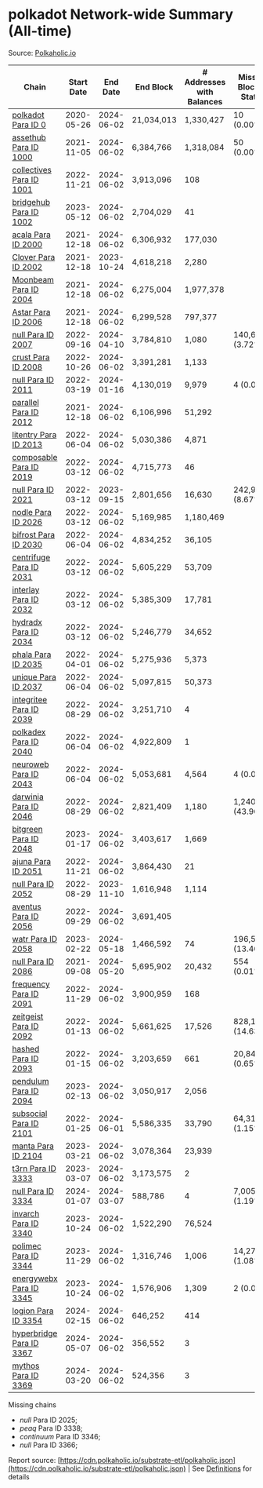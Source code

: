 # polkadot Network-wide Summary (All-time)

Source: [Polkaholic.io](https://polkaholic.io)


| Chain            | Start Date | End Date | End Block | # Addresses with Balances | Missing Blocks / Status |
| ---------------- | ---------- | ---------| --------- | ------------------------- | ----------------------- |
| [polkadot Para ID 0](/polkadot/0-polkadot) | 2020-05-26 | 2024-06-02 | 21,034,013 |  1,330,427 | 10 (0.00%)  |
| [assethub Para ID 1000](/polkadot/1000-assethub) | 2021-11-05 | 2024-06-02 | 6,384,766 |  1,318,084 | 50 (0.00%)  |
| [collectives Para ID 1001](/polkadot/1001-collectives) | 2022-11-21 | 2024-06-02 | 3,913,096 |  108 |    |
| [bridgehub Para ID 1002](/polkadot/1002-bridgehub) | 2023-05-12 | 2024-06-02 | 2,704,029 |  41 |    |
| [acala Para ID 2000](/polkadot/2000-acala) | 2021-12-18 | 2024-06-02 | 6,306,932 |  177,030 |    |
| [Clover Para ID 2002](/polkadot/2002-clover) | 2021-12-18 | 2023-10-24 | 4,618,218 |  2,280 |    |
| [Moonbeam Para ID 2004](/polkadot/2004-moonbeam) | 2021-12-18 | 2024-06-02 | 6,275,004 |  1,977,378 |    |
| [Astar Para ID 2006](/polkadot/2006-astar) | 2021-12-18 | 2024-06-02 | 6,299,528 |  797,377 |    |
| [null Para ID 2007](/polkadot/2007-kapex) | 2022-09-16 | 2024-04-10 | 3,784,810 |  1,080 | 140,668 (3.72%)  |
| [crust Para ID 2008](/polkadot/2008-crust) | 2022-10-26 | 2024-06-02 | 3,391,281 |  1,133 |    |
| [null Para ID 2011](/polkadot/2011-equilibrium) | 2022-03-19 | 2024-01-16 | 4,130,019 |  9,979 | 4 (0.00%)  |
| [parallel Para ID 2012](/polkadot/2012-parallel) | 2021-12-18 | 2024-06-02 | 6,106,996 |  51,292 |    |
| [litentry Para ID 2013](/polkadot/2013-litentry) | 2022-06-04 | 2024-06-02 | 5,030,386 |  4,871 |    |
| [composable Para ID 2019](/polkadot/2019-composable) | 2022-03-12 | 2024-06-02 | 4,715,773 |  46 |    |
| [null Para ID 2021](/polkadot/2021-efinity) | 2022-03-12 | 2023-09-15 | 2,801,656 |  16,630 | 242,949 (8.67%)  |
| [nodle Para ID 2026](/polkadot/2026-nodle) | 2022-03-12 | 2024-06-02 | 5,169,985 |  1,180,469 |    |
| [bifrost Para ID 2030](/polkadot/2030-bifrost) | 2022-06-04 | 2024-06-02 | 4,834,252 |  36,105 |    |
| [centrifuge Para ID 2031](/polkadot/2031-centrifuge) | 2022-03-12 | 2024-06-02 | 5,605,229 |  53,709 |    |
| [interlay Para ID 2032](/polkadot/2032-interlay) | 2022-03-12 | 2024-06-02 | 5,385,309 |  17,781 |    |
| [hydradx Para ID 2034](/polkadot/2034-hydradx) | 2022-03-12 | 2024-06-02 | 5,246,779 |  34,652 |    |
| [phala Para ID 2035](/polkadot/2035-phala) | 2022-04-01 | 2024-06-02 | 5,275,936 |  5,373 |    |
| [unique Para ID 2037](/polkadot/2037-unique) | 2022-06-04 | 2024-06-02 | 5,097,815 |  50,373 |    |
| [integritee Para ID 2039](/polkadot/2039-integritee) | 2022-08-29 | 2024-06-02 | 3,251,710 |  4 |    |
| [polkadex Para ID 2040](/polkadot/2040-polkadex) | 2022-06-04 | 2024-06-02 | 4,922,809 |  1 |    |
| [neuroweb Para ID 2043](/polkadot/2043-neuroweb) | 2022-06-04 | 2024-06-02 | 5,053,681 |  4,564 | 4 (0.00%)  |
| [darwinia Para ID 2046](/polkadot/2046-darwinia) | 2022-08-29 | 2024-06-02 | 2,821,409 |  1,180 | 1,240,326 (43.96%)  |
| [bitgreen Para ID 2048](/polkadot/2048-bitgreen) | 2023-01-17 | 2024-06-02 | 3,403,617 |  1,669 |    |
| [ajuna Para ID 2051](/polkadot/2051-ajuna) | 2022-11-21 | 2024-06-02 | 3,864,430 |  21 |    |
| [null Para ID 2052](/polkadot/2052-polkadot-parathread-2052) | 2022-08-29 | 2023-11-10 | 1,616,948 |  1,114 |    |
| [aventus Para ID 2056](/polkadot/2056-aventus) | 2022-09-29 | 2024-06-02 | 3,691,405 |   |    |
| [watr Para ID 2058](/polkadot/2058-watr) | 2023-02-22 | 2024-05-18 | 1,466,592 |  74 | 196,567 (13.40%)  |
| [null Para ID 2086](/polkadot/2086-kilt) | 2021-09-08 | 2024-05-20 | 5,695,902 |  20,432 | 554 (0.01%)  |
| [frequency Para ID 2091](/polkadot/2091-frequency) | 2022-11-29 | 2024-06-02 | 3,900,959 |  168 |    |
| [zeitgeist Para ID 2092](/polkadot/2092-zeitgeist) | 2022-01-13 | 2024-06-02 | 5,661,625 |  17,526 | 828,192 (14.63%)  |
| [hashed Para ID 2093](/polkadot/2093-hashed) | 2022-01-15 | 2024-06-02 | 3,203,659 |  661 | 20,847 (0.65%)  |
| [pendulum Para ID 2094](/polkadot/2094-pendulum) | 2023-02-13 | 2024-06-02 | 3,050,917 |  2,056 |    |
| [subsocial Para ID 2101](/polkadot/2101-subsocial) | 2022-01-25 | 2024-06-01 | 5,586,335 |  33,790 | 64,310 (1.15%)  |
| [manta Para ID 2104](/polkadot/2104-manta) | 2023-03-21 | 2024-06-02 | 3,078,364 |  23,939 |    |
| [t3rn Para ID 3333](/polkadot/3333-t3rn) | 2023-03-07 | 2024-06-02 | 3,173,575 |  2 |    |
| [null Para ID 3334](/polkadot/3334-polkadot-parathread-3334) | 2024-01-07 | 2024-03-07 | 588,786 |  4 | 7,005 (1.19%)  |
| [invarch Para ID 3340](/polkadot/3340-invarch) | 2023-10-24 | 2024-06-02 | 1,522,290 |  76,524 |    |
| [polimec Para ID 3344](/polkadot/3344-polimec) | 2023-11-29 | 2024-06-02 | 1,316,746 |  1,006 | 14,271 (1.08%)  |
| [energywebx Para ID 3345](/polkadot/3345-energywebx) | 2023-10-24 | 2024-06-02 | 1,576,906 |  1,309 | 2 (0.00%)  |
| [logion Para ID 3354](/polkadot/3354-logion) | 2024-02-15 | 2024-06-02 | 646,252 |  414 |    |
| [hyperbridge Para ID 3367](/polkadot/3367-hyperbridge) | 2024-05-07 | 2024-06-02 | 356,552 |  3 |    |
| [mythos Para ID 3369](/polkadot/3369-mythos) | 2024-03-20 | 2024-06-02 | 524,356 |  3 |    |

Missing chains


* *null* Para ID 2025; 
* *peaq* Para ID 3338; 
* *continuum* Para ID 3346; 
* *null* Para ID 3366; 

Report source: [https://cdn.polkaholic.io/substrate-etl/polkaholic.json](https://cdn.polkaholic.io/substrate-etl/polkaholic.json) | See [Definitions](/DEFINITIONS.md) for details
